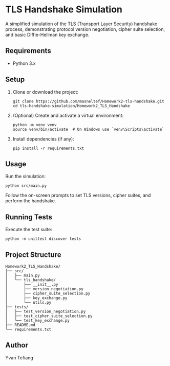 # TLS Handshake Simulation

A simplified simulation of the TLS (Transport Layer Security) handshake process, demonstrating protocol version negotiation, cipher suite selection, and basic Diffie-Hellman key exchange.

## Requirements

- Python 3.x

## Setup

1. Clone or download the project:
   ```
   git clone https://github.com/masneltef/Homework2-tls-handshake.git
   cd tls-handshake-simulation/Homework2_TLS_Handshake
   ```

2. (Optional) Create and activate a virtual environment:
   ```
   python -m venv venv
   source venv/bin/activate  # On Windows use `venv\Scripts\activate`
   ```

3. Install dependencies (if any):
   ```
   pip install -r requirements.txt
   ```

## Usage

Run the simulation:
```
python src/main.py
```

Follow the on-screen prompts to set TLS versions, cipher suites, and perform the handshake.

## Running Tests

Execute the test suite:
```
python -m unittest discover tests
```

## Project Structure

```
Homework2_TLS_Handshake/
├── src/
│   ├── main.py
│   └── tls_handshake/
│       ├── __init__.py
│       ├── version_negotiation.py
│       ├── cipher_suite_selection.py
│       ├── key_exchange.py
│       └── utils.py
├── tests/
│   ├── test_version_negotiation.py
│   ├── test_cipher_suite_selection.py
│   └── test_key_exchange.py
├── README.md
└── requirements.txt
```

## Author
Yvan Tefiang
